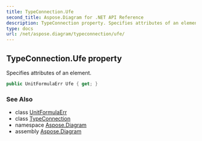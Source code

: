 ```yaml
---
title: TypeConnection.Ufe
second_title: Aspose.Diagram for .NET API Reference
description: TypeConnection property. Specifies attributes of an element
type: docs
url: /net/aspose.diagram/typeconnection/ufe/
---
```

## TypeConnection.Ufe property

Specifies attributes of an element.

```csharp
public UnitFormulaErr Ufe { get; }
```

### See Also

* class [UnitFormulaErr](../../unitformulaerr/)
* class [TypeConnection](../)
* namespace [Aspose.Diagram](../../typeconnection/)
* assembly [Aspose.Diagram](../../../)


